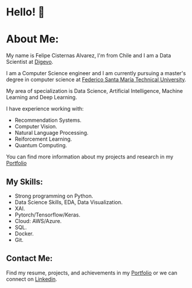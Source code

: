 # Hello! 👋

# About Me:
My name is Felipe Cisternas Alvarez, I'm from Chile and I am a Data Scientist at  <a href="https://digevo.com/en/" target="_blank">Digevo</a>.

I am a Computer Science engineer and I am currently pursuing a master's degree in computer science at <a href="https://usm.cl/en/home/" target="_blank">Federico Santa María Technical University</a>.

My area of ​​​​specialization is Data Science, Artificial Intelligence, Machine Learning and Deep Learning.

I have experience working with:
- Recommendation Systems.
- Computer Vision.
- Natural Language Processing.
- Reiforcement Learning.
- Quantum Computing.

You can find more information about my projects and research in my <a href="https://ftcister.github.io/portfolio/" target="_blank">Portfolio</a>

## My Skills:
* Strong programming on Python.
* Data Science Skills, EDA, Data Visualization.
* XAI.
* Pytorch/Tensorflow/Keras.
* Cloud: AWS/Azure.
* SQL.
* Docker.
* Git.

## Contact Me:
Find my resume, projects, and achievements in my <a href="https://ftcister.github.io/portfolio/" target="_blank">Portfolio</a> or we can connect on <a href="https://www.linkedin.com/in/felipecisternasalvarez/" target="_blank">Linkedin</a>.

